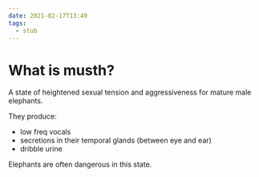 ```yaml
---
date: 2021-02-17T13:49
tags: 
  - stub
---
```


# What is musth?



A state of heightened sexual tension and aggressiveness for mature male elephants.

They produce:

- low freq vocals
- secretions in their temporal glands (between eye and ear)
- dribble urine

Elephants are often dangerous in this state.
